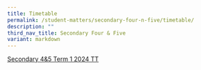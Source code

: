 ```yaml
---
title: Timetable
permalink: /student-matters/secondary-four-n-five/timetable/
description: ""
third_nav_title: Secondary Four & Five
variant: markdown
---
```

[Secondary 4&5 Term 1 2024 TT](/files/Timetable/2024/NSS_2024_Term1_Sec4n5.pdf)
